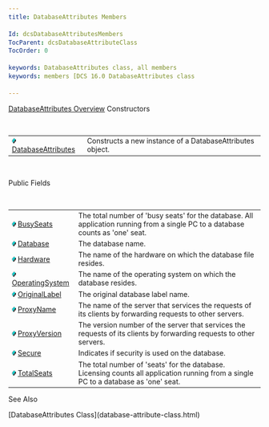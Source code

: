 ```yaml
---
title: DatabaseAttributes Members

Id: dcsDatabaseAttributesMembers
TocParent: dcsDatabaseAttributeClass
TocOrder: 0

keywords: DatabaseAttributes class, all members
keywords: members [DCS 16.0 DatabaseAttributes class

---
```


[DatabaseAttributes Overview](dcsDatabaseAttributesClass.html) 
Constructors

<br />


|      |      |
| ---- | ---- |
| <img style="WIDTH: 8px; HEIGHT: 11px" height="11" src="images/field.bmp" width="8" border="0" x-maintain-ratio="TRUE" /> [ DatabaseAttributes](database-attributes-constructors.html) | Constructs a new instance of a DatabaseAttributes object. |



<br />

Public Fields

<br />


|      |      |
| ---- | ---- |
| <img style="WIDTH: 8px; HEIGHT: 11px" height="11" src="images/field.bmp" width="8" border="0" x-maintain-ratio="TRUE" /> [ BusySeats](database-attributes-class-busy-seats-field.html) | The total number of 'busy seats' for the database. All application running from a single PC to a database counts as 'one' seat. |
| <img style="WIDTH: 8px; HEIGHT: 11px" height="11" src="images/field.bmp" width="8" border="0" x-maintain-ratio="TRUE" /> [ Database](database-attributes-class-database-field.html) | The database name. |
| <img style="WIDTH: 8px; HEIGHT: 11px" height="11" src="images/field.bmp" width="8" border="0" x-maintain-ratio="TRUE" /> [ Hardware](database-attributes-class-hardware-field.html) | The name of the hardware on which the database file resides. |
| <img style="WIDTH: 8px; HEIGHT: 11px" height="11" src="images/field.bmp" width="8" border="0" x-maintain-ratio="TRUE" /> [ OperatingSystem](database-attributes-class-operating-system-field.html) | The name of the operating system on which the database resides. |
| <img style="WIDTH: 8px; HEIGHT: 11px" height="11" src="images/field.bmp" width="8" border="0" x-maintain-ratio="TRUE" /> [ OriginalLabel](database-attributes-class-original-label-field.html) | The original database label name. |
| <img style="WIDTH: 8px; HEIGHT: 11px" height="11" src="images/field.bmp" width="8" border="0" x-maintain-ratio="TRUE" /> [ ProxyName](database-attributes-class-proxy-name-field.html) | The name of the server that services the requests of its clients by forwarding requests to other servers. |
| <img style="WIDTH: 8px; HEIGHT: 11px" height="11" src="images/field.bmp" width="8" border="0" x-maintain-ratio="TRUE" /> [ ProxyVersion](database-attributes-class-proxy-version-field.html) | The version number of the server that services the requests of its clients by forwarding requests to other servers. |
| <img style="WIDTH: 8px; HEIGHT: 11px" height="11" src="images/field.bmp" width="8" border="0" x-maintain-ratio="TRUE" /> [ Secure](database-attributes-class-secure-field.html) | Indicates if security is used on the database. |
| <img style="WIDTH: 8px; HEIGHT: 11px" height="11" src="images/field.bmp" width="8" border="0" x-maintain-ratio="TRUE" /> [ TotalSeats](database-attributes-class-total-seats-field.html) | The total number of 'seats' for the database. Licensing counts all application running from a single PC to a database as 'one' seat. |



See Also

<dl />
      [DatabaseAttributes Class](database-attribute-class.html)

